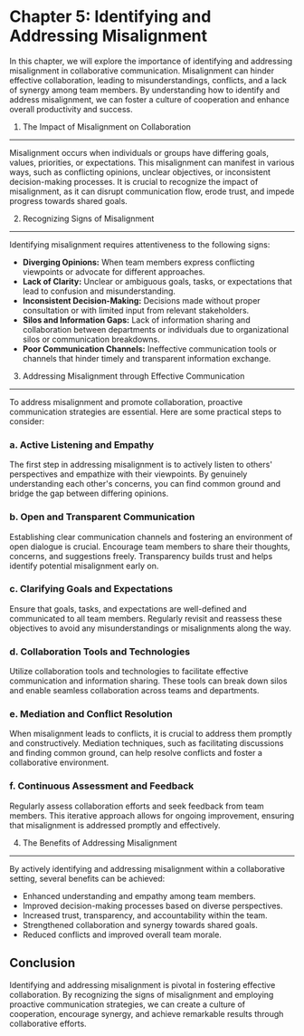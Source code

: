 Chapter 5: Identifying and Addressing Misalignment
==================================================

In this chapter, we will explore the importance of identifying and addressing misalignment in collaborative communication. Misalignment can hinder effective collaboration, leading to misunderstandings, conflicts, and a lack of synergy among team members. By understanding how to identify and address misalignment, we can foster a culture of cooperation and enhance overall productivity and success.

1. The Impact of Misalignment on Collaboration
----------------------------------------------

Misalignment occurs when individuals or groups have differing goals, values, priorities, or expectations. This misalignment can manifest in various ways, such as conflicting opinions, unclear objectives, or inconsistent decision-making processes. It is crucial to recognize the impact of misalignment, as it can disrupt communication flow, erode trust, and impede progress towards shared goals.

2. Recognizing Signs of Misalignment
------------------------------------

Identifying misalignment requires attentiveness to the following signs:

* **Diverging Opinions:** When team members express conflicting viewpoints or advocate for different approaches.
* **Lack of Clarity:** Unclear or ambiguous goals, tasks, or expectations that lead to confusion and misunderstanding.
* **Inconsistent Decision-Making:** Decisions made without proper consultation or with limited input from relevant stakeholders.
* **Silos and Information Gaps:** Lack of information sharing and collaboration between departments or individuals due to organizational silos or communication breakdowns.
* **Poor Communication Channels:** Ineffective communication tools or channels that hinder timely and transparent information exchange.

3. Addressing Misalignment through Effective Communication
----------------------------------------------------------

To address misalignment and promote collaboration, proactive communication strategies are essential. Here are some practical steps to consider:

### a. Active Listening and Empathy

The first step in addressing misalignment is to actively listen to others' perspectives and empathize with their viewpoints. By genuinely understanding each other's concerns, you can find common ground and bridge the gap between differing opinions.

### b. Open and Transparent Communication

Establishing clear communication channels and fostering an environment of open dialogue is crucial. Encourage team members to share their thoughts, concerns, and suggestions freely. Transparency builds trust and helps identify potential misalignment early on.

### c. Clarifying Goals and Expectations

Ensure that goals, tasks, and expectations are well-defined and communicated to all team members. Regularly revisit and reassess these objectives to avoid any misunderstandings or misalignments along the way.

### d. Collaboration Tools and Technologies

Utilize collaboration tools and technologies to facilitate effective communication and information sharing. These tools can break down silos and enable seamless collaboration across teams and departments.

### e. Mediation and Conflict Resolution

When misalignment leads to conflicts, it is crucial to address them promptly and constructively. Mediation techniques, such as facilitating discussions and finding common ground, can help resolve conflicts and foster a collaborative environment.

### f. Continuous Assessment and Feedback

Regularly assess collaboration efforts and seek feedback from team members. This iterative approach allows for ongoing improvement, ensuring that misalignment is addressed promptly and effectively.

4. The Benefits of Addressing Misalignment
------------------------------------------

By actively identifying and addressing misalignment within a collaborative setting, several benefits can be achieved:

* Enhanced understanding and empathy among team members.
* Improved decision-making processes based on diverse perspectives.
* Increased trust, transparency, and accountability within the team.
* Strengthened collaboration and synergy towards shared goals.
* Reduced conflicts and improved overall team morale.

Conclusion
----------

Identifying and addressing misalignment is pivotal in fostering effective collaboration. By recognizing the signs of misalignment and employing proactive communication strategies, we can create a culture of cooperation, encourage synergy, and achieve remarkable results through collaborative efforts.
